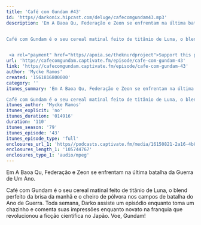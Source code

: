 ```yaml
---
title: 'Café com Gundam #43'
id: 'https//darkonix.hipcast.com/deluge/cafecomgundam43.mp3'
description: 'Em A Baoa Qu, Federação e Zeon se enfrentam na última batalha da Guerra de Um Ano.


Café com Gundam é o seu cereal matinal feito de titânio de Luna, o blend perfeito da brisa da manhã e o cheiro de pólvora nos campos de batalha do Ano de Guerra. Toda semana, Darko assiste um episódio enquanto toma um chazinho e comenta suas impressões enquanto novato na franquia que revolucionou a ficção científica no Japão. Voe, Gundam!


 <a rel="payment" href="https//apoia.se/theknurdproject">Support this podcast</a>'
url: 'https//cafecomgundam.captivate.fm/episode/cafe-com-gundam-43'
link: 'https//cafecomgundam.captivate.fm/episode/cafe-com-gundam-43'
author: 'Mycke Ramos'
created: '1561816800000'
category: ''
itunes_summary: 'Em A Baoa Qu, Federação e Zeon se enfrentam na última batalha da Guerra de Um Ano.

Café com Gundam é o seu cereal matinal feito de titânio de Luna, o blend perfeito da brisa da manhã e o cheiro de pólvora nos campos de batalha do Ano de Guerra. Toda semana, Darko assiste um episódio enquanto toma um chazinho e comenta suas impressões enquanto novato na franquia que revolucionou a ficção científica no Japão. Voe, Gundam!'
itunes_author: 'Mycke Ramos'
itunes_explicit: 'no'
itunes_duration: '014916'
duration: '110'
itunes_season: '79'
itunes_episode: '43'
itunes_episode_type: 'full'
enclosures_url_1: 'https//podcasts.captivate.fm/media/16150821-2a16-4b8f-9ecb-dfdf8e68d4c5/cafecomgundam43_tc.mp3'
enclosures_length_1: '105744767'
enclosures_type_1: 'audio/mpeg'
---
```

Em A Baoa Qu, Federação e Zeon se enfrentam na última batalha da Guerra de Um Ano.

Café com Gundam é o seu cereal matinal feito de titânio de Luna, o blend perfeito da brisa da manhã e o cheiro de pólvora nos campos de batalha do Ano de Guerra. Toda semana, Darko assiste um episódio enquanto toma um chazinho e comenta suas impressões enquanto novato na franquia que revolucionou a ficção científica no Japão. Voe, Gundam!